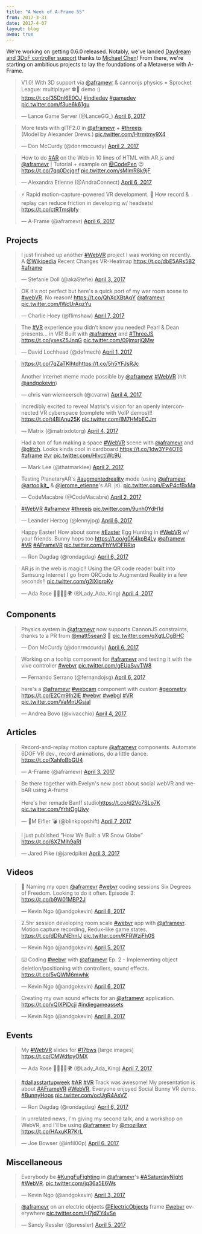 ```yaml
---
title: "A Week of A-Frame 55"
from: 2017-3-31
date: 2017-4-07
layout: blog
awoa: true
---
```


<script async src="//platform.twitter.com/widgets.js" charset="utf-8"></script>

We're working on getting 0.6.0 released. Notably, we've landed [Daydream and
3DoF controller support](https://github.com/aframevr/aframe/pull/2538) thanks
to [Michael Chen](https://twitter.com/machenmusik/)! From there, we're starting
on ambitious projects to lay the foundations of a Metaverse with A-Frame.

<div class="tweets tweets-feature">
<blockquote class="twitter-tweet"><p lang="en" dir="ltr">V1.0! With 3D support via <a href="https://twitter.com/aframevr">@aframevr</a> &amp; cannonjs physics = Sprocket League: multiplayer ⚽🚗 demo :)<br> <a href="https://t.co/35Dnl6E0OJ">https://t.co/35Dnl6E0OJ</a> <a href="https://twitter.com/hashtag/indiedev?src=hash">#indiedev</a> <a href="https://twitter.com/hashtag/gamedev?src=hash">#gamedev</a> <a href="https://t.co/f3ue6k61gu">pic.twitter.com/f3ue6k61gu</a></p>&mdash; Lance Game Server (@LanceGG_) <a href="https://twitter.com/LanceGG_/status/849980748920745984">April 6, 2017</a></blockquote>

<blockquote class="twitter-tweet"><p lang="en" dir="ltr">More tests with glTF2.0 in <a href="https://twitter.com/aframevr">@aframevr</a> + <a href="https://twitter.com/hashtag/threejs?src=hash">#threejs</a><br>(Model by Alexander Drews.) <a href="https://t.co/Htrmtmy9X4">pic.twitter.com/Htrmtmy9X4</a></p>&mdash; Don McCurdy (@donrmccurdy) <a href="https://twitter.com/donrmccurdy/status/848580953953902592">April 2, 2017</a></blockquote>

<blockquote class="twitter-tweet"><p lang="en" dir="ltr">How to do <a href="https://twitter.com/hashtag/AR?src=hash">#AR</a> on the Web in 10 lines of HTML with AR.js and <a href="https://twitter.com/aframevr">@aframevr</a> | Tutorial + example on <a href="https://twitter.com/CodePen">@CodePen</a> 😉 <a href="https://t.co/7qq0Dcjgnf">https://t.co/7qq0Dcjgnf</a> <a href="https://t.co/sMImR8k9jF">pic.twitter.com/sMImR8k9jF</a></p>&mdash; Alexandra Etienne (@AndraConnect) <a href="https://twitter.com/AndraConnect/status/849995924495618048">April 6, 2017</a></blockquote>

<blockquote class="twitter-tweet"><p lang="en" dir="ltr">⚡ Rapid motion-capture-powered VR development. 📼 How record &amp; replay can reduce friction in developing w/ headsets! <a href="https://t.co/ctRTmsjbfy">https://t.co/ctRTmsjbfy</a></p>&mdash; A-Frame (@aframevr) <a href="https://twitter.com/aframevr/status/850034181434363904">April 6, 2017</a></blockquote>

</div>

<!-- more -->

## Projects

<div class="tweets">
<blockquote class="twitter-tweet"><p lang="en" dir="ltr">I just finished up another <a href="https://twitter.com/hashtag/WebVR?src=hash">#WebVR</a> project I was working on recently. A <a href="https://twitter.com/Wikipedia">@Wikipedia</a> Recent Changes VR-Heatmap <a href="https://t.co/dbE5ARs5B2">https://t.co/dbE5ARs5B2</a> <a href="https://twitter.com/hashtag/aframe?src=hash">#aframe</a></p>&mdash; Stefanie Doll (@akaStefie) <a href="https://twitter.com/akaStefie/status/848848458224193536">April 3, 2017</a></blockquote>

<blockquote class="twitter-tweet"><p lang="en" dir="ltr">OK it&#39;s not perfect but here&#39;s a quick port of my war room scene to <a href="https://twitter.com/hashtag/webVR?src=hash">#webVR</a>. No reason! <a href="https://t.co/QhXcXBtAqY">https://t.co/QhXcXBtAqY</a> <a href="https://twitter.com/aframevr">@aframevr</a> <a href="https://t.co/lWcUrAqzYu">pic.twitter.com/lWcUrAqzYu</a></p>&mdash; Charlie Hoey (@flimshaw) <a href="https://twitter.com/flimshaw/status/850363948645986305">April 7, 2017</a></blockquote>

<blockquote class="twitter-tweet"><p lang="en" dir="ltr">The <a href="https://twitter.com/hashtag/VR?src=hash">#VR</a> experience you didn’t know you needed! Pearl &amp; Dean presents… in VR! Built with <a href="https://twitter.com/aframevr">@aframevr</a> and <a href="https://twitter.com/hashtag/ThreeJS?src=hash">#ThreeJS</a> <a href="https://t.co/yxesZ5JnqG">https://t.co/yxesZ5JnqG</a> <a href="https://t.co/09jmxrjQMw">pic.twitter.com/09jmxrjQMw</a></p>&mdash; David Lochhead (@defmech) <a href="https://twitter.com/defmech/status/848316601971732482">April 1, 2017</a></blockquote>

<blockquote class="twitter-tweet"><p lang="en" dir="ltr"><a href="https://t.co/7qZaTKlhtd">https://t.co/7qZaTKlhtd</a><a href="https://t.co/5h5YFJsRJc">https://t.co/5h5YFJsRJc</a><br><br>Another Internet meme made possible by <a href="https://twitter.com/aframevr">@aframevr</a> <a href="https://twitter.com/hashtag/WebVR?src=hash">#WebVR</a> (h/t <a href="https://twitter.com/andgokevin">@andgokevin</a>)</p>&mdash; chris van wiemeersch (@cvanw) <a href="https://twitter.com/cvanw/status/849401366510526465">April 4, 2017</a></blockquote>

<blockquote class="twitter-tweet"><p lang="en" dir="ltr">Incredibly excited to reveal Matrix&#39;s vision for an openly interconnected VR cyberspace (complete with VoIP demos)!! <a href="https://t.co/t4BIAnu25K">https://t.co/t4BIAnu25K</a> <a href="https://t.co/IM7HMbECJm">pic.twitter.com/IM7HMbECJm</a></p>&mdash; Matrix (@matrixdotorg) <a href="https://twitter.com/matrixdotorg/status/849176903042965504">April 4, 2017</a></blockquote>

<blockquote class="twitter-tweet"><p lang="en" dir="ltr">Had a ton of fun making a space <a href="https://twitter.com/hashtag/WebVR?src=hash">#WebVR</a> scene with <a href="https://twitter.com/aframevr">@aframevr</a> and <a href="https://twitter.com/glitch">@glitch</a>. Looks kinda cool in cardboard <a href="https://t.co/1dw3YP4OT6">https://t.co/1dw3YP4OT6</a> <a href="https://twitter.com/hashtag/aframe?src=hash">#aframe</a> <a href="https://twitter.com/hashtag/vr?src=hash">#vr</a> <a href="https://t.co/HlvctiWc9U">pic.twitter.com/HlvctiWc9U</a></p>&mdash; Mark Lee (@thatmarklee) <a href="https://twitter.com/thatmarklee/status/848410025785782272">April 2, 2017</a></blockquote>

<blockquote class="twitter-tweet"><p lang="en" dir="ltr">Testing PlanetaryAR&#39;s <a href="https://twitter.com/hashtag/augmentedreality?src=hash">#augmentedreality</a> mode (using <a href="https://twitter.com/aframevr">@aframevr</a>, <a href="https://twitter.com/artoolkit_">@artoolkit_</a> &amp; <a href="https://twitter.com/jerome_etienne">@jerome_etienne</a>&#39;s AR. js). <a href="https://t.co/EwP4cfBxMa">pic.twitter.com/EwP4cfBxMa</a></p>&mdash; CodeMacabre (@CodeMacabre) <a href="https://twitter.com/CodeMacabre/status/848600317566562304">April 2, 2017</a></blockquote>

<blockquote class="twitter-tweet"><p lang="und" dir="ltr"><a href="https://twitter.com/hashtag/WebVR?src=hash">#WebVR</a> <a href="https://twitter.com/hashtag/aframevr?src=hash">#aframevr</a> <a href="https://twitter.com/hashtag/threejs?src=hash">#threejs</a> <a href="https://t.co/9unh0YdH1d">pic.twitter.com/9unh0YdH1d</a></p>&mdash; Leander Herzog (@lennyjpg) <a href="https://twitter.com/lennyjpg/status/849801776803065861">April 6, 2017</a></blockquote>

<blockquote class="twitter-tweet"><p lang="en" dir="ltr">Happy Easter! How about some <a href="https://twitter.com/hashtag/Easter?src=hash">#Easter</a> Egg Hunting in <a href="https://twitter.com/hashtag/WebVR?src=hash">#WebVR</a> w/ your friends. Bunny hops too <a href="https://t.co/g0K4kpB4Ly">https://t.co/g0K4kpB4Ly</a> <a href="https://twitter.com/aframevr">@aframevr</a> <a href="https://twitter.com/hashtag/VR?src=hash">#VR</a>  <a href="https://twitter.com/hashtag/AFrameVR?src=hash">#AFrameVR</a> <a href="https://t.co/FhYMDFRRiq">pic.twitter.com/FhYMDFRRiq</a></p>&mdash; Ron Dagdag (@rondagdag) <a href="https://twitter.com/rondagdag/status/849795225480462336">April 6, 2017</a></blockquote>

<blockquote class="twitter-tweet"><p lang="en" dir="ltr">AR.js in the web is magic!! Using the QR code reader built into Samsung Internet I go from QRCode to Augmented Reality in a few seconds!! <a href="https://t.co/g2lXlproKy">pic.twitter.com/g2lXlproKy</a></p>&mdash; Ada Rose 🏳️‍🌈✊🏾🌍 (@Lady_Ada_King) <a href="https://twitter.com/Lady_Ada_King/status/849333887012655106">April 4, 2017</a></blockquote>

</div>

## Components

<div class="tweets">
<blockquote class="twitter-tweet"><p lang="en" dir="ltr">Physics system in <a href="https://twitter.com/aframevr">@aframevr</a> now supports CannonJS constraints, thanks to a PR from <a href="https://twitter.com/matt5sean3">@matt5sean3</a> 🎉 <a href="https://t.co/qXgtLCgBHC">pic.twitter.com/qXgtLCgBHC</a></p>&mdash; Don McCurdy (@donrmccurdy) <a href="https://twitter.com/donrmccurdy/status/849849535287488513">April 6, 2017</a></blockquote>

<blockquote class="twitter-tweet"><p lang="en" dir="ltr">Working on a tooltip component for <a href="https://twitter.com/hashtag/aframevr?src=hash">#aframevr</a> and testing it with the vive controller <a href="https://twitter.com/hashtag/webvr?src=hash">#webvr</a> <a href="https://t.co/gEUaSvvTW8">pic.twitter.com/gEUaSvvTW8</a></p>&mdash; Fernando Serrano (@fernandojsg) <a href="https://twitter.com/fernandojsg/status/850102010951106561">April 6, 2017</a></blockquote>

<blockquote class="twitter-tweet"><p lang="en" dir="ltr">here&#39;s a <a href="https://twitter.com/aframevr">@aframevr</a>  <a href="https://twitter.com/hashtag/webcam?src=hash">#webcam</a> component with custom <a href="https://twitter.com/hashtag/geometry?src=hash">#geometry</a> <a href="https://t.co/E2Cm9Ih2IE">https://t.co/E2Cm9Ih2IE</a>  <a href="https://twitter.com/hashtag/webvr?src=hash">#webvr</a> <a href="https://twitter.com/hashtag/webgl?src=hash">#webgl</a> <a href="https://twitter.com/hashtag/VR?src=hash">#VR</a> <a href="https://t.co/VaMnUGsjal">pic.twitter.com/VaMnUGsjal</a></p>&mdash; Andrea Bovo (@vivacchio) <a href="https://twitter.com/vivacchio/status/849356712662454274">April 4, 2017</a></blockquote>

</div>

## Articles

<div class="tweets">
<blockquote class="twitter-tweet"><p lang="en" dir="ltr">Record-and-replay motion capture <a href="https://twitter.com/aframevr">@aframevr</a> components. Automate 6DOF VR dev., record animations, do a little dance. <a href="https://t.co/XahfoBbGU4">https://t.co/XahfoBbGU4</a></p>&mdash; A-Frame (@aframevr) <a href="https://twitter.com/aframevr/status/848853298945773569">April 3, 2017</a></blockquote>

<blockquote class="twitter-tweet"><p lang="en" dir="ltr">Be there together with Evelyn&#39;s new post about social webVR and webAR using A-frame<br><br>Here&#39;s her remade Banff studio<a href="https://t.co/d2Vc7SLo7K">https://t.co/d2Vc7SLo7K</a> <a href="https://t.co/YrhtOgUivy">pic.twitter.com/YrhtOgUivy</a></p>&mdash; 🖤M Eifler 💣 (@blinkpopshift) <a href="https://twitter.com/blinkpopshift/status/850389028125802496">April 7, 2017</a></blockquote>

<blockquote class="twitter-tweet"><p lang="en" dir="ltr">I just published “How We Built a VR Snow Globe” <a href="https://t.co/6XZMIh9aRl">https://t.co/6XZMIh9aRl</a></p>&mdash; Jared Pike (@jaredpike) <a href="https://twitter.com/jaredpike/status/848948772818341889">April 3, 2017</a></blockquote>

</div>

## Videos

<div class="tweets">
<blockquote class="twitter-tweet"><p lang="en" dir="ltr">🎲 Naming my open <a href="https://twitter.com/aframevr">@aframevr</a> <a href="https://twitter.com/hashtag/webvr?src=hash">#webvr</a> coding sessions Six Degrees of Freedom. Looking to do it often. Episode 3: <a href="https://t.co/b9W01MBP2J">https://t.co/b9W01MBP2J</a></p>&mdash; Kevin Ngo (@andgokevin) <a href="https://twitter.com/andgokevin/status/850840482896691202">April 8, 2017</a></blockquote>

<blockquote class="twitter-tweet"><p lang="en" dir="ltr">2.5hr session developing room scale <a href="https://twitter.com/hashtag/webvr?src=hash">#webvr</a> app with <a href="https://twitter.com/aframevr">@aframevr</a>. Motion capture recording, Redux-like game states. <a href="https://t.co/dDRuNEhnIJ">https://t.co/dDRuNEhnIJ</a> <a href="https://t.co/KFRWzjFh0S">pic.twitter.com/KFRWzjFh0S</a></p>&mdash; Kevin Ngo (@andgokevin) <a href="https://twitter.com/andgokevin/status/849765162965901312">April 5, 2017</a></blockquote>

<blockquote class="twitter-tweet"><p lang="en" dir="ltr">⌨️ Coding <a href="https://twitter.com/hashtag/webvr?src=hash">#webvr</a> with <a href="https://twitter.com/aframevr">@aframevr</a> Ep. 2 - Implementing object deletion/positioning with controllers, sound effects. <a href="https://t.co/5vQWM6mwhk">https://t.co/5vQWM6mwhk</a></p>&mdash; Kevin Ngo (@andgokevin) <a href="https://twitter.com/andgokevin/status/850107072779767808">April 6, 2017</a></blockquote>

<blockquote class="twitter-tweet"><p lang="en" dir="ltr">Creating my own sound effects for an <a href="https://twitter.com/aframevr">@aframevr</a> application. <a href="https://t.co/vQIXPiDcji">https://t.co/vQIXPiDcji</a> <a href="https://twitter.com/hashtag/indiegameassets?src=hash">#indiegameassets</a></p>&mdash; Kevin Ngo (@andgokevin) <a href="https://twitter.com/andgokevin/status/850804312628379648">April 8, 2017</a></blockquote>

</div>

## Events

<div class="tweets">
<blockquote class="twitter-tweet"><p lang="en" dir="ltr">My <a href="https://twitter.com/hashtag/WebVR?src=hash">#WebVR</a> slides for <a href="https://twitter.com/hashtag/17bws?src=hash">#17bws</a> [large images] <a href="https://t.co/CMWdfpyOMX">https://t.co/CMWdfpyOMX</a></p>&mdash; Ada Rose 🏳️‍🌈✊🏾🌍 (@Lady_Ada_King) <a href="https://twitter.com/Lady_Ada_King/status/850319006368227329">April 7, 2017</a></blockquote>

<blockquote class="twitter-tweet"><p lang="en" dir="ltr"><a href="https://twitter.com/hashtag/dallasstartupweek?src=hash">#dallasstartupweek</a> <a href="https://twitter.com/hashtag/AR?src=hash">#AR</a> <a href="https://twitter.com/hashtag/VR?src=hash">#VR</a> Track was awesome! My presentation is about <a href="https://twitter.com/hashtag/AFrameVR?src=hash">#AFrameVR</a> <a href="https://twitter.com/hashtag/WebVR?src=hash">#WebVR</a>, Everyone enjoyed Social Bunny VR demo. <a href="https://twitter.com/hashtag/BunnyHops?src=hash">#BunnyHops</a> <a href="https://t.co/ocUgR4AsVZ">pic.twitter.com/ocUgR4AsVZ</a></p>&mdash; Ron Dagdag (@rondagdag) <a href="https://twitter.com/rondagdag/status/849797011624914946">April 6, 2017</a></blockquote>

<blockquote class="twitter-tweet"><p lang="en" dir="ltr">In unrelated news, I&#39;m giving my second talk, and a workshop on WebVR, and I&#39;ll be using <a href="https://twitter.com/aframevr">@aframevr</a> by <a href="https://twitter.com/mozillavr">@mozillavr</a> <a href="https://t.co/HAxuKR7KrL">https://t.co/HAxuKR7KrL</a></p>&mdash; Joe Bowser (@infil00p) <a href="https://twitter.com/infil00p/status/850031277629558784">April 6, 2017</a></blockquote>

</div>

## Miscellaneous

<div class="tweets">
<blockquote class="twitter-tweet"><p lang="en" dir="ltr">Everybody be <a href="https://twitter.com/hashtag/KungFuFighting?src=hash">#KungFuFighting</a> in <a href="https://twitter.com/aframevr">@aframevr</a>&#39;s <a href="https://twitter.com/hashtag/ASaturdayNight?src=hash">#ASaturdayNight</a> <a href="https://twitter.com/hashtag/WebVR?src=hash">#WebVR</a>. <a href="https://t.co/jq36a5E6Ws">pic.twitter.com/jq36a5E6Ws</a></p>&mdash; Kevin Ngo (@andgokevin) <a href="https://twitter.com/andgokevin/status/849024947296935936">April 3, 2017</a></blockquote>

<blockquote class="twitter-tweet"><p lang="en" dir="ltr"><a href="https://twitter.com/aframevr">@aframevr</a> on an electric objects <a href="https://twitter.com/ElectricObjects">@ElectricObjects</a> frame <a href="https://twitter.com/hashtag/webvr?src=hash">#webvr</a> everywhere <a href="https://t.co/H7jdZY4vSe">pic.twitter.com/H7jdZY4vSe</a></p>&mdash; Sandy Ressler (@sressler) <a href="https://twitter.com/sressler/status/849453759277256705">April 5, 2017</a></blockquote>

</div>
